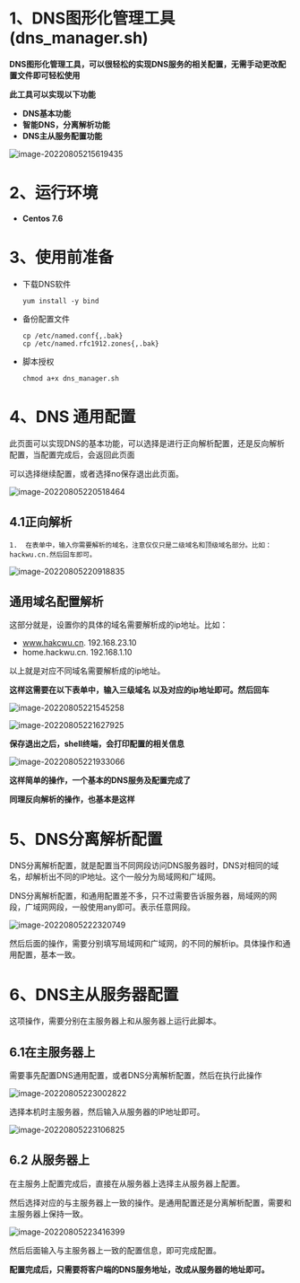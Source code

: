 # 1、DNS图形化管理工具 (dns_manager.sh)



​	**DNS图形化管理工具，可以很轻松的实现DNS服务的相关配置，无需手动更改配置文件即可轻松使用**

**此工具可以实现以下功能**

* **DNS基本功能**
* **智能DNS，分离解析功能**
* **DNS主从服务配置功能**

![image-20220805215619435](https://xingqiu-tuchuang-1256524210.cos.ap-shanghai.myqcloud.com/3029image-20220805215619435.png)



# 2、运行环境

* **Centos 7.6**



# 3、使用前准备

* 下载DNS软件

  ```shell
  yum install -y bind
  ```

* 备份配置文件

  ```she
  cp /etc/named.conf{,.bak}
  cp /etc/named.rfc1912.zones{,.bak}
  ```

* 脚本授权

  ```she
  chmod a+x dns_manager.sh
  ```



# 4、DNS 通用配置

​		此页面可以实现DNS的基本功能，可以选择是进行正向解析配置，还是反向解析配置，当配置完成后，会返回此页面

可以选择继续配置，或者选择no保存退出此页面。

![image-20220805220518464](https://xingqiu-tuchuang-1256524210.cos.ap-shanghai.myqcloud.com/3029image-20220805220518464.png)



## 4.1正向解析

 	1.  在表单中，输入你需要解析的域名，注意仅仅只是二级域名和顶级域名部分。比如：hackwu.cn.然后回车即可。

![image-20220805220918835](https://xingqiu-tuchuang-1256524210.cos.ap-shanghai.myqcloud.com/3029image-20220805220918835.png)



 ## 通用域名配置解析

这部分就是，设置你的具体的域名需要解析成的ip地址。比如：

   * www.hakcwu.cn.  	192.168.23.10
   * home.hackwu.cn.     192.168.1.10

以上就是对应不同域名需要解析成的ip地址。

**这样这需要在以下表单中，输入三级域名 以及对应的ip地址即可。然后回车**

![image-20220805221545258](https://xingqiu-tuchuang-1256524210.cos.ap-shanghai.myqcloud.com/3029image-20220805221545258.png)

![image-20220805221627925](https://xingqiu-tuchuang-1256524210.cos.ap-shanghai.myqcloud.com/3029image-20220805221627925.png)



**保存退出之后，shell终端，会打印配置的相关信息**

![image-20220805221933066](https://xingqiu-tuchuang-1256524210.cos.ap-shanghai.myqcloud.com/3029image-20220805221933066.png)

**这样简单的操作，一个基本的DNS服务及配置完成了**

**同理反向解析的操作，也基本是这样**



# 5、DNS分离解析配置

DNS分离解析配置，就是配置当不同网段访问DNS服务器时，DNS对相同的域名，却解析出不同的IP地址。这个一般分为局域网和广域网。

DNS分离解析配置，和通用配置差不多，只不过需要告诉服务器，局域网的网段，广域网网段，一般使用any即可。表示任意网段。

![image-20220805222320749](https://xingqiu-tuchuang-1256524210.cos.ap-shanghai.myqcloud.com/3029image-20220805222320749.png)

然后后面的操作，需要分别填写局域网和广域网，的不同的解析ip。具体操作和通用配置，基本一致。



# 6、DNS主从服务器配置

这项操作，需要分别在主服务器上和从服务器上运行此脚本。

## 6.1在主服务器上

需要事先配置DNS通用配置，或者DNS分离解析配置，然后在执行此操作

![image-20220805223002822](https://xingqiu-tuchuang-1256524210.cos.ap-shanghai.myqcloud.com/3029image-20220805223002822.png)

选择本机时主服务器，然后输入从服务器的IP地址即可。

![image-20220805223106825](https://xingqiu-tuchuang-1256524210.cos.ap-shanghai.myqcloud.com/30293029image-20220805223106825.png)



## 6.2 从服务器上

在主服务上配置完成后，直接在从服务器上选择主从服务器上配置。

然后选择对应的与主服务器上一致的操作。是通用配置还是分离解析配置，需要和主服务器上保持一致。

![image-20220805223416399](https://xingqiu-tuchuang-1256524210.cos.ap-shanghai.myqcloud.com/3029image-20220805223416399.png)

然后后面输入与主服务器上一致的配置信息，即可完成配置。

**配置完成后，只需要将客户端的DNS服务地址，改成从服务器的地址即可。**


